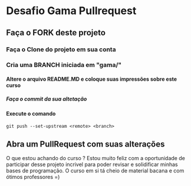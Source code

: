 # Desafio Gama Pullrequest

## Faça o FORK deste projeto

### Faça o Clone do projeto em sua conta

### Cria uma BRANCH iniciada em "gama/"

#### Altere o arquivo README.MD e coloque suas impressões sobre este curso

##### Faça o commit da sua altetação

#### Execute o comando

`git push --set-upstream <remote> <branch>`

## Abra um PullRequest com suas alterações

O que estou achando do curso ?
Estou muito feliz com a oportunidade de participar desse projeto incrivel para poder revisar e solidificar minhas bases de programação. O curso em si tá cheio de material bacana e com ótimos professores =)
